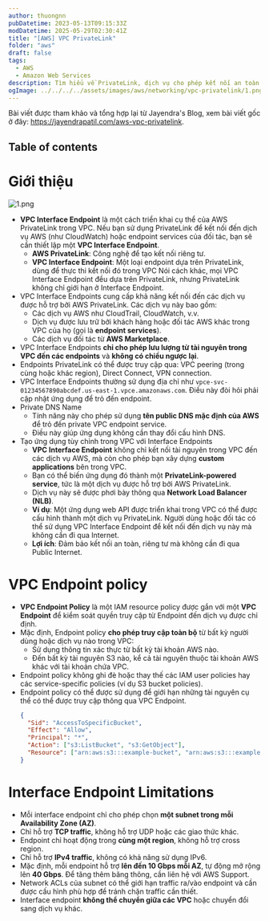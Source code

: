 ```yaml
---
author: thuongnn
pubDatetime: 2023-05-13T09:15:33Z
modDatetime: 2025-05-29T02:30:41Z
title: "[AWS] VPC PrivateLink"
folder: "aws"
draft: false
tags:
  - AWS
  - Amazon Web Services
description: Tìm hiểu về PrivateLink, dịch vụ cho phép kết nối an toàn giữa VPC và các dịch vụ AWS.
ogImage: ../../../../assets/images/aws/networking/vpc-privatelink/1.png
---
```


Bài viết được tham khảo và tổng hợp lại từ Jayendra's Blog, xem bài viết gốc ở đây: https://jayendrapatil.com/aws-vpc-privatelink.

## Table of contents

# Giới thiệu

![1.png](@/assets/images/aws/networking/vpc-privatelink/1.png)

- **VPC Interface Endpoint** là một cách triển khai cụ thể của AWS PrivateLink trong VPC. Nếu bạn sử dụng PrivateLink để kết nối đến dịch vụ AWS (như CloudWatch) hoặc endpoint services của đối tác, bạn sẽ cần thiết lập một **VPC Interface Endpoint**.
  - **AWS PrivateLink**: Công nghệ để tạo kết nối riêng tư.
  - **VPC Interface Endpoint**: Một loại endpoint dựa trên PrivateLink, dùng để thực thi kết nối đó trong VPC
    Nói cách khác, mọi VPC Interface Endpoint đều dựa trên PrivateLink, nhưng PrivateLink không chỉ giới hạn ở Interface Endpoint.
- VPC Interface Endpoints cung cấp khả năng kết nối đến các dịch vụ được hỗ trợ bởi AWS PrivateLink. Các dịch vụ này bao gồm:
  - Các dịch vụ AWS như CloudTrail, CloudWatch, v.v.
  - Dịch vụ được lưu trữ bởi khách hàng hoặc đối tác AWS khác trong VPC của họ (gọi là **endpoint services**).
  - Các dịch vụ đối tác từ **AWS Marketplace**.
- VPC Interface Endpoints **chỉ cho phép lưu lượng từ tài nguyên trong VPC đến các endpoints** và **không có chiều ngược lại**.
- Endpoints PrivateLink có thể được truy cập qua: VPC peering (trong cùng hoặc khác region), Direct Connect, VPN connection.
- VPC Interface Endpoints thường sử dụng địa chỉ như `vpce-svc-01234567890abcdef.us-east-1.vpce.amazonaws.com`. Điều này đòi hỏi phải cập nhật ứng dụng để trỏ đến endpoint.
- Private DNS Name
  - Tính năng này cho phép sử dụng **tên public DNS mặc định của AWS** để trỏ đến private VPC endpoint service.
  - Điều này giúp ứng dụng không cần thay đổi cấu hình DNS.
- Tạo ứng dụng tùy chỉnh trong VPC với Interface Endpoints
  - **VPC Interface Endpoint** không chỉ kết nối tài nguyên trong VPC đến các dịch vụ AWS, mà còn cho phép bạn xây dựng **custom applications** bên trong VPC.
  - Bạn có thể biến ứng dụng đó thành một **PrivateLink-powered service**, tức là một dịch vụ được hỗ trợ bởi AWS PrivateLink.
  - Dịch vụ này sẽ được phơi bày thông qua **Network Load Balancer (NLB)**.
  - **Ví dụ**: Một ứng dụng web API được triển khai trong VPC có thể được cấu hình thành một dịch vụ PrivateLink. Người dùng hoặc đối tác có thể sử dụng VPC Interface Endpoint để kết nối đến dịch vụ này mà không cần đi qua Internet.
  - **Lợi ích**: Đảm bảo kết nối an toàn, riêng tư mà không cần đi qua Public Internet.

# VPC Endpoint policy

- **VPC Endpoint Policy** là một IAM resource policy được gắn với một **VPC Endpoint** để kiểm soát quyền truy cập từ Endpoint đến dịch vụ được chỉ định.
- Mặc định, Endpoint policy **cho phép truy cập toàn bộ** từ bất kỳ người dùng hoặc dịch vụ nào trong VPC:
  - Sử dụng thông tin xác thực từ bất kỳ tài khoản AWS nào.
  - Đến bất kỳ tài nguyên S3 nào, kể cả tài nguyên thuộc tài khoản AWS khác với tài khoản chứa VPC.
- Endpoint policy không ghi đè hoặc thay thế các IAM user policies hay các service-specific policies (ví dụ S3 bucket policies).
- Endpoint policy có thể được sử dụng để giới hạn những tài nguyên cụ thể có thể được truy cập thông qua VPC Endpoint.
  ```json
  {
    "Sid": "AccessToSpecificBucket",
    "Effect": "Allow",
    "Principal": "*",
    "Action": ["s3:ListBucket", "s3:GetObject"],
    "Resource": ["arn:aws:s3:::example-bucket", "arn:aws:s3:::example-bucket/*"]
  }
  ```

# Interface Endpoint Limitations

- Mỗi interface endpoint chỉ cho phép chọn **một subnet trong mỗi Availability Zone (AZ)**.
- Chỉ hỗ trợ **TCP traffic**, không hỗ trợ UDP hoặc các giao thức khác.
- Endpoint chỉ hoạt động trong **cùng một region**, không hỗ trợ cross region.
- Chỉ hỗ trợ **IPv4 traffic**, không có khả năng sử dụng IPv6.
- Mặc định, mỗi endpoint hỗ trợ **lên đến 10 Gbps mỗi AZ**, tự động mở rộng lên **40 Gbps**. Để tăng thêm băng thông, cần liên hệ với AWS Support.
- Network ACLs của subnet có thể giới hạn traffic ra/vào endpoint và cần được cấu hình phù hợp để tránh chặn traffic cần thiết.
- Interface endpoint **không thể chuyển giữa các VPC** hoặc chuyển đổi sang dịch vụ khác.
